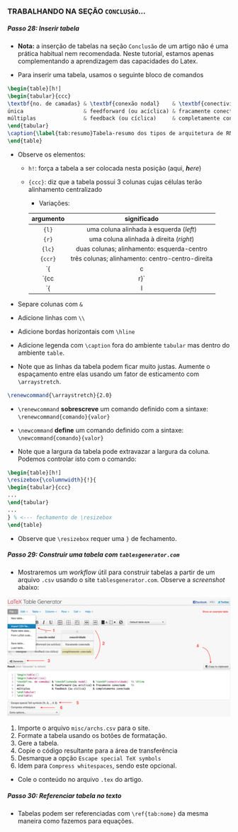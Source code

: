 ### TRABALHANDO NA SEÇÃO `CONCLUSÃO`...

##### Passo 28: Inserir tabela

- **Nota:** a inserção de tabelas na seção `Conclusão` de um artigo não é uma prática habitual nem recomendada. Neste tutorial, estamos apenas complementando a aprendizagem das capacidades do Latex. 

- Para inserir uma tabela, usamos o seguinte bloco de comandos

```latex
\begin{table}[h!]
\begin{tabular}{ccc}
\textbf{no. de camadas} & \textbf{conexão nodal}    & \textbf{conectividade}  \\ \hline
única                   & feedforward (ou acíclica) & fracamente conectada    \\
múltiplas               & feedback (ou cíclica)     & completamente conectada
\end{tabular}
\caption{\label{tab:resumo}Tabela-resumo dos tipos de arquitetura de RNAs.}
\end{table}
```
- Observe os elementos: 
	- `h!`: força a tabela a ser colocada nesta posição (aqui, _**h**ere_)
	- `{ccc}`: diz que a tabela possui 3 colunas cujas células terão alinhamento centralizado
		- Variações:
		
		|argumento|significado|
		|:---:|:---:|
		|`{l}`|uma coluna alinhada à esquerda (_left_)|
		|`{r}`|uma coluna alinhada à direita (_right_)|
		|`{lc}`|duas colunas; alinhamento: esquerda-centro|
		|`{ccr}`|três colunas; alinhamento: centro-centro-direita|
		|`{|c|cr}`|três colunas; alinhamento: centro-centro-direita com bordas na primeira coluna|
		|`{cc|r}`|três colunas; alinhamento: centro-centro-direita com borda à direita da segunda coluna|
		|`{|l|l|r|}`|três colunas; alinhamento: esquerda-esquerda-direita com bordas em todas as colunas|
		
- Separe colunas com `&`

- Adicione linhas com `\\`

- Adicione bordas horizontais com `\hline`

- Adicione legenda com `\caption` fora do ambiente `tabular` mas dentro do ambiente `table`.  

- Note que as linhas da tabela podem ficar muito justas. Aumente o espaçamento entre elas usando um fator de esticamento com `\arraystretch`.

```latex
\renewcommand{\arraystretch}{2.0}
``` 
- `\renewcommand` **sobrescreve** um comando definido com a sintaxe: `\renewcommand{comando}{valor}`

- `\newcommand` **define** um comando definido com a sintaxe: `\newcommand{comando}{valor}`

- Note que a largura da tabela pode extravazar a largura da coluna. Podemos controlar isto com o comando: 

```latex
\begin{table}[h!]
\resizebox{\columnwidth}{!}{
\begin{tabular}{ccc}
...
\end{tabular}
...
} % <--- fechamento de \resizebox
\end{table}
```
- Observe que `\resizebox` requer uma `}` de fechamento.

	
##### Passo 29: Construir uma tabela com `tablesgenerator.com`

- Mostraremos um _workflow_ útil para construir tabelas a partir de um arquivo `.csv` usando o site `tablesgenerator.com`. Observe a _screenshot_ abaixo:

<img src="../figs/10tablegen.png" width="900"/>

1. Importe o arquivo `misc/archs.csv` para o site.
2. Formate a tabela usando os botões de formatação.
3. Gere a tabela. 
4. Copie o código resultante para a área de transferência
5. Desmarque a opção `Escape special TeX symbols` 
6. Idem para `Compress whitespaces`, sendo este opcional. 

- Cole o conteúdo no arquivo `.tex` do artigo.

##### Passo 30: Referenciar tabela no texto

- Tabelas podem ser referenciadas com `\ref{tab:nome}` da mesma maneira como fazemos para equações.